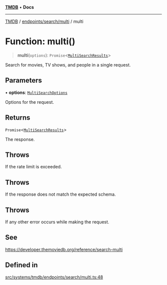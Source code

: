 [**TMDB**](../../../../README.md) • **Docs**

***

[TMDB](../../../../README.md) / [endpoints/search/multi](../README.md) / multi

# Function: multi()

> **multi**(`options`): `Promise`\<[`MultiSearchResults`](../../../../structs/Schemas/type-aliases/MultiSearchResults.md)\>

Search for movies, TV shows, and people in a single request.

## Parameters

• **options**: [`MultiSearchOptions`](../type-aliases/MultiSearchOptions.md)

Options for the request.

## Returns

`Promise`\<[`MultiSearchResults`](../../../../structs/Schemas/type-aliases/MultiSearchResults.md)\>

The response.

## Throws

If the rate limit is exceeded.

## Throws

If the response does not match the expected schema.

## Throws

If any other error occurs while making the request.

## See

https://developer.themoviedb.org/reference/search-multi

## Defined in

[src/systems/tmdb/endpoints/search/multi.ts:48](https://github.com/Norviah/media-hub/blob/b0accce5c447ccf1a18696f3cb0baef1f5bd16be/src/systems/tmdb/endpoints/search/multi.ts#L48)
